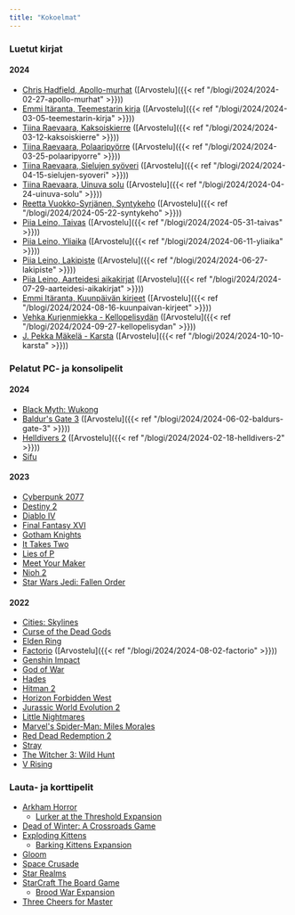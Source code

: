 ```yaml
---
title: "Kokoelmat"
---
```


### Luetut kirjat

#### 2024
- [Chris Hadfield, Apollo-murhat](https://finna.fi/Record/anders.1920337?sid=4731209620) ([Arvostelu]({{< ref "/blogi/2024/2024-02-27-apollo-murhat" >}}))
- [Emmi Itäranta, Teemestarin kirja](https://finna.fi/Record/3amk.290511?sid=4731209704) ([Arvostelu]({{< ref "/blogi/2024/2024-03-05-teemestarin-kirja" >}}))
- [Tiina Raevaara, Kaksoiskierre](https://finna.fi/Record/anders.1794294?sid=4731209806) ([Arvostelu]({{< ref "/blogi/2024/2024-03-12-kaksoiskierre" >}}))
- [Tiina Raevaara, Polaaripyörre](https://finna.fi/Record/anders.1835591?sid=4731209926) ([Arvostelu]({{< ref "/blogi/2024/2024-03-25-polaaripyorre" >}}))
- [Tiina Raevaara, Sielujen syöveri](https://finna.fi/Record/anders.1900693?sid=4731209977) ([Arvostelu]({{< ref "/blogi/2024/2024-04-15-sielujen-syoveri" >}}))
- [Tiina Raevaara, Uinuva solu](https://finna.fi/Record/anders.1929669?sid=4731210040) ([Arvostelu]({{< ref "/blogi/2024/2024-04-24-uinuva-solu" >}}))
- [Reetta Vuokko-Syrjänen, Syntykeho](https://finna.fi/Record/anders.1884754?sid=4731210124) ([Arvostelu]({{< ref "/blogi/2024/2024-05-22-syntykeho" >}}))
- [Piia Leino, Taivas](https://finna.fi/Record/anders.1684248?sid=4731210271) ([Arvostelu]({{< ref "/blogi/2024/2024-05-31-taivas" >}}))
- [Piia Leino, Yliaika](https://finna.fi/Record/3amk.285783?sid=4731210358) ([Arvostelu]({{< ref "/blogi/2024/2024-06-11-yliaika" >}}))
- [Piia Leino, Lakipiste](https://finna.fi/Record/anders.1857971?sid=4740870475) ([Arvostelu]({{< ref "/blogi/2024/2024-06-27-lakipiste" >}}))
- [Piia Leino, Aarteidesi aikakirjat](https://finna.fi/Record/anders.1904885?sid=4740871132) ([Arvostelu]({{< ref "/blogi/2024/2024-07-29-aarteidesi-aikakirjat" >}}))
- [Emmi Itäranta, Kuunpäivän kirjeet](https://finna.fi/Record/helmet.2429871?sid=4773352847) ([Arvostelu]({{< ref "/blogi/2024/2024-08-16-kuunpaivan-kirjeet" >}}))
- [Vehka Kurjenmiekka - Kellopelisydän](https://finna.fi/Record/helmet.2553499) ([Arvostelu]({{< ref "/blogi/2024/2024-09-27-kellopelisydan" >}}))
- [J. Pekka Mäkelä - Karsta](https://finna.fi/Record/helmet.1920453?sid=4731210757) ([Arvostelu]({{< ref "/blogi/2024/2024-10-10-karsta" >}}))

### Pelatut PC- ja konsolipelit

#### 2024
- [Black Myth: Wukong](https://www.heishenhua.com/)
- [Baldur's Gate 3](https://www.igdb.com/games/baldurs-gate-3) ([Arvostelu]({{< ref "/blogi/2024/2024-06-02-baldurs-gate-3" >}}))
- [Helldivers 2](https://www.igdb.com/games/helldivers-2) ([Arvostelu]({{< ref "/blogi/2024/2024-02-18-helldivers-2" >}}))
- [Sifu](https://www.igdb.com/games/sifu)


#### 2023
- [Cyberpunk 2077](https://www.igdb.com/games/cyberpunk-2077)
- [Destiny 2](https://www.igdb.com/games/destiny-2)
- [Diablo IV](https://www.igdb.com/games/diablo-iv)
- [Final Fantasy XVI](https://www.igdb.com/games/final-fantasy-xvi)
- [Gotham Knights](https://www.igdb.com/games/gotham-knights)
- [It Takes Two](https://www.igdb.com/games/it-takes-two)
- [Lies of P](https://www.igdb.com/games/lies-of-p)
- [Meet Your Maker](https://www.igdb.com/games/meet-your-maker)
- [Nioh 2](https://www.igdb.com/games/nioh-2)
- [Star Wars Jedi: Fallen Order](https://www.igdb.com/games/star-wars-jedi-fallen-order)

#### 2022
- [Cities: Skylines](https://www.igdb.com/games/cities-skylines)
- [Curse of the Dead Gods](https://www.igdb.com/games/curse-of-the-dead-gods)
- [Elden Ring](https://www.igdb.com/games/elden-ring)
- [Factorio](https://www.igdb.com/games/factorio) ([Arvostelu]({{< ref "/blogi/2024/2024-08-02-factorio" >}}))
- [Genshin Impact](https://www.igdb.com/games/genshin-impact)
- [God of War](https://www.igdb.com/games/god-of-war--1)
- [Hades](https://www.igdb.com/games/hades--1)
- [Hitman 2](https://www.igdb.com/games/hitman-2)
- [Horizon Forbidden West](https://www.igdb.com/games/horizon-forbidden-west)
- [Jurassic World Evolution 2](https://www.igdb.com/games/jurassic-world-evolution-2)
- [Little Nightmares](https://www.igdb.com/games/little-nightmares)
- [Marvel's Spider-Man: Miles Morales](https://www.igdb.com/games/marvels-spider-man-miles-morales)
- [Red Dead Redemption 2](https://www.igdb.com/games/red-dead-redemption-2)
- [Stray](https://www.igdb.com/games/stray)
- [The Witcher 3: Wild Hunt](https://www.igdb.com/games/the-witcher-3-wild-hunt)
- [V Rising](https://www.igdb.com/games/v-rising)

### Lauta- ja korttipelit
- [Arkham Horror](https://boardgamegeek.com/boardgame/15987/arkham-horror)
  - [Lurker at the Threshold Expansion](https://boardgamegeek.com/boardgame/67208/arkham-horror-the-lurker-at-the-threshold-expansio)
- [Dead of Winter: A Crossroads Game](https://boardgamegeek.com/boardgame/150376/dead-of-winter-a-crossroads-game)
- [Exploding Kittens](https://boardgamegeek.com/boardgame/172225/exploding-kittens)
  - [Barking Kittens Expansion](https://boardgamegeek.com/boardgame/312667/exploding-kittens-barking-kittens)
- [Gloom](https://boardgamegeek.com/boardgame/12692/gloom)
- [Space Crusade](https://boardgamegeek.com/boardgame/1568/space-crusade)
- [Star Realms](https://boardgamegeek.com/boardgame/147020/star-realms)
- [StarCraft The Board Game](https://boardgamegeek.com/boardgame/22827/starcraft-the-board-game)
  - [Brood War Expansion](https://boardgamegeek.com/boardgameexpansion/38796/starcraft-the-board-game-brood-war-expansion)
- [Three Cheers for Master](https://boardgamegeek.com/boardgame/175961/three-cheers-for-master)